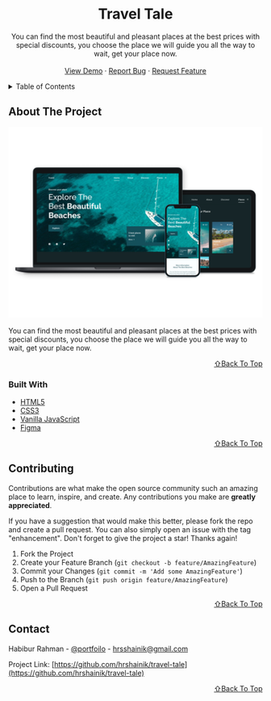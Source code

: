 <!-- PROJECT LOGO -->
<div align="center">
  <h1 align="center">Travel Tale</h1>

  <p align="center">
    You can find the most beautiful and pleasant places at the best prices with special discounts, you choose the place we will guide you all the way to wait, get your place now.
    <br />
    <br />
    <a href="https://travel-tale.netlify.app/">View Demo</a>
    ·
    <a href="https://github.com/hrshainik/travel-tale/issues">Report Bug</a>
    ·
    <a href="https://github.com/hrshainik/travel-tale/issues">Request Feature</a>
  </p>
</div>


<!-- TABLE OF CONTENTS -->
<details>
  <summary>Table of Contents</summary>
  <ol>
    <li>
      <a href="#about-the-project">About The Project</a>
      <ul>
        <li><a href="#built-with">Built With</a></li>
      </ul>
    </li>
    <li><a href="#contributing">Contributing</a></li>
    <li><a href="#contact">Contact</a></li>
  </ol>
</details>


<!-- ABOUT THE PROJECT -->
## About The Project

[![Product Name Screen Shot][product-screenshot]](https://cozy-cafe-bd.netlify.app/)

You can find the most beautiful and pleasant places at the best prices with special discounts, you choose the place we will guide you all the way to wait, get your place now.

<p align="right"><a href="#top">⇧Back To Top</a></p>

### Built With

* [HTML5](https://www.w3schools.com/html/)
* [CSS3](https://www.w3schools.com/css/)
* [Vanilla JavaScript](https://developer.mozilla.org/en-US/docs/Web/JavaScript)
* [Figma](https://figma.com)

<p align="right"><a href="#top">⇧Back To Top</a></p>


<!-- CONTRIBUTING -->
## Contributing

Contributions are what make the open source community such an amazing place to learn, inspire, and create. Any contributions you make are **greatly appreciated**.

If you have a suggestion that would make this better, please fork the repo and create a pull request. You can also simply open an issue with the tag "enhancement".
Don't forget to give the project a star! Thanks again!

1. Fork the Project
2. Create your Feature Branch (`git checkout -b feature/AmazingFeature`)
3. Commit your Changes (`git commit -m 'Add some AmazingFeature'`)
4. Push to the Branch (`git push origin feature/AmazingFeature`)
5. Open a Pull Request

<p align="right"><a href="#top">⇧Back To Top</a></p>



<!-- CONTACT -->
## Contact

Habibur Rahman - [@portfoilo](https://hrshainik.me) - hrsshainik@gmail.com

Project Link: [https://github.com/hrshainik/travel-tale](https://github.com/hrshainik/travel-tale)

<p align="right"><a href="#top">⇧Back To Top</a></p>

[product-screenshot]: assets/img/travel-tale.netlify.app.jpg


